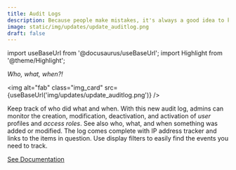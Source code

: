 ```yaml
---
title: Audit Logs
description: Because people make mistakes, it's always a good idea to keep track of who did what and when. With this new audit log, admins can monitor the creation, modification, deactivation, and activation of _user_ profiles and _access roles_. 
image: static/img/updates/update_auditlog.png
draft: false
---
```


import useBaseUrl from '@docusaurus/useBaseUrl'; 
import Highlight from '@theme/Highlight';


<div className="align-center">
<div class="card">
<div class="card__header">

<span className="hero__subtitle"><em>

Who, what, when?!

</em></span>

</div>
<div class="card__image">

<img alt="fab" class="img_card" src={useBaseUrl('img/updates/update_auditlog.png')} />
<br/>

</div>
<div class="card__body">

Keep track of who did what and when. With this new audit log, admins can monitor the creation, modification, deactivation, and activation of _user_ profiles and _access roles_. See also who, what, and when something was added or modified. The log comes complete with IP address tracker and links to the items in question. Use display filters to easily find the events you need to track.

</div>
<div className="card__footer text-center align-padding-center">

<a className="button button--info button--block" href="/docs/documentation/admin/admin_auditlogs">See Documentation</a>
<br/>

</div>
</div>
</div>
